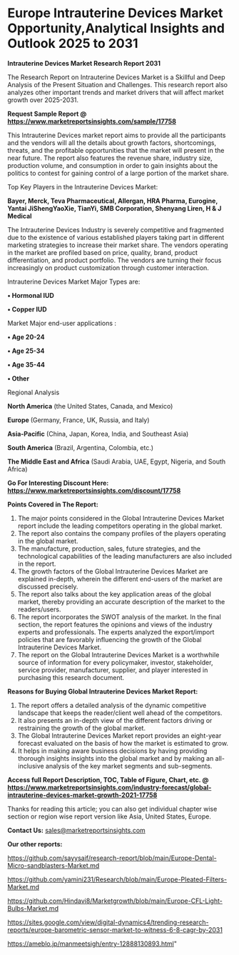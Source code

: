 # Europe Intrauterine Devices Market Opportunity,Analytical Insights and Outlook 2025 to 2031

<strong>Intrauterine Devices Market Research Report 2031</strong>

The Research Report on Intrauterine Devices Market is a Skillful and Deep Analysis of the Present Situation and Challenges. This research report also analyzes other important trends and market drivers that will affect market growth over 2025-2031.

<strong>Request Sample Report @ <a href=https://www.marketreportsinsights.com/sample/17758>https://www.marketreportsinsights.com/sample/17758</a></strong>

This Intrauterine Devices market report aims to provide all the participants and the vendors will all the details about growth factors, shortcomings, threats, and the profitable opportunities that the market will present in the near future. The report also features the revenue share, industry size, production volume, and consumption in order to gain insights about the politics to contest for gaining control of a large portion of the market share.

Top Key Players in the Intrauterine Devices Market:

<strong>Bayer, Merck, Teva Pharmaceutical, Allergan, HRA Pharma, Eurogine, Yantai JiShengYaoXie, TianYi, SMB Corporation, Shenyang Liren, H & J Medical</strong>

The Intrauterine Devices Industry is severely competitive and fragmented due to the existence of various established players taking part in different marketing strategies to increase their market share. The vendors operating in the market are profiled based on price, quality, brand, product differentiation, and product portfolio. The vendors are turning their focus increasingly on product customization through customer interaction.

Intrauterine Devices Market Major Types are:

<strong>• Hormonal IUD

• Copper IUD</strong>

Market Major end-user applications :

<strong>• Age 20-24

• Age 25-34

• Age 35-44

• Other</strong>

Regional Analysis

</u><strong><b>North America</b></strong> (the United States, Canada, and Mexico)

<strong><b>Europe </b></strong>(Germany, France, UK, Russia, and Italy)

<strong><b>Asia-Pacific</b></strong> (China, Japan, Korea, India, and Southeast Asia)

<strong><b>South America</b></strong> (Brazil, Argentina, Colombia, etc.)

<strong><b>The Middle East and Africa</b></strong> (Saudi Arabia, UAE, Egypt, Nigeria, and South Africa)

<strong>Go For Interesting Discount Here: <a href=https://www.marketreportsinsights.com/discount/17758>https://www.marketreportsinsights.com/discount/17758</a></strong>

<strong>Points Covered in The Report:</strong>
<ol>
  <li>The major points considered in the Global Intrauterine Devices Market report include the leading competitors operating in the global market.</li>
  <li>The report also contains the company profiles of the players operating in the global market.</li>
  <li>The manufacture, production, sales, future strategies, and the technological capabilities of the leading manufacturers are also included in the report.</li>
  <li>The growth factors of the Global Intrauterine Devices Market are explained in-depth, wherein the different end-users of the market are discussed precisely.</li>
  <li>The report also talks about the key application areas of the global market, thereby providing an accurate description of the market to the readers/users.</li>
  <li>The report incorporates the SWOT analysis of the market. In the final section, the report features the opinions and views of the industry experts and professionals. The experts analyzed the export/import policies that are favorably influencing the growth of the Global Intrauterine Devices Market.</li>
  <li>The report on the Global Intrauterine Devices Market is a worthwhile source of information for every policymaker, investor, stakeholder, service provider, manufacturer, supplier, and player interested in purchasing this research document.</li>
</ol>
<strong>Reasons for Buying Global Intrauterine Devices Market Report:</strong>

<ol>
  <li>The report offers a detailed analysis of the dynamic competitive landscape that keeps the reader/client well ahead of the competitors.</li>
  <li>It also presents an in-depth view of the different factors driving or restraining the growth of the global market.</li>
  <li>The Global Intrauterine Devices Market report provides an eight-year forecast evaluated on the basis of how the market is estimated to grow.</li>
  <li>It helps in making aware business decisions by having providing thorough insights insights into the global market and by making an all-inclusive analysis of the key market segments and sub-segments.</li>
</ol>
<strong>Access full Report Description, TOC, Table of Figure, Chart, etc. @ <a href=https://www.marketreportsinsights.com/industry-forecast/global-intrauterine-devices-market-growth-2021-17758>https://www.marketreportsinsights.com/industry-forecast/global-intrauterine-devices-market-growth-2021-17758</a></strong>


Thanks for reading this article; you can also get individual chapter wise section or region wise report version like Asia, United States, Europe.

<strong>Contact Us:</strong>
sales@marketreportsinsights.com

<strong>Our other reports:</strong>

<a href=https://github.com/sayysaif/research-report/blob/main/Europe-Dental-Micro-sandblasters-Market.md>https://github.com/sayysaif/research-report/blob/main/Europe-Dental-Micro-sandblasters-Market.md</a>

<a href=https://github.com/yamini231/Research/blob/main/Europe-Pleated-Filters-Market.md>https://github.com/yamini231/Research/blob/main/Europe-Pleated-Filters-Market.md</a>

<a href=https://github.com/Hindavi8/Marketgrowth/blob/main/Europe-CFL-Light-Bulbs-Market.md>https://github.com/Hindavi8/Marketgrowth/blob/main/Europe-CFL-Light-Bulbs-Market.md</a>

<a href=https://sites.google.com/view/digital-dynamics4/trending-research-reports/europe-barometric-sensor-market-to-witness-6-8-cagr-by-2031>https://sites.google.com/view/digital-dynamics4/trending-research-reports/europe-barometric-sensor-market-to-witness-6-8-cagr-by-2031</a>

<a href=https://ameblo.jp/manmeetsigh/entry-12888130893.html>https://ameblo.jp/manmeetsigh/entry-12888130893.html</a>"
